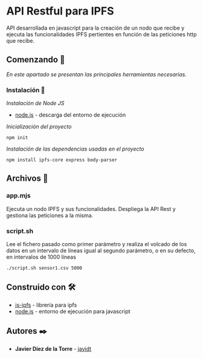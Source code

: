 # API Restful para IPFS

API desarrollada en javascript para la creación de un nodo que recibe
y ejecuta las funcionalidades IPFS pertientes en función de las peticiones http
que recibe.

## Comenzando 🚀

_En este apartado se presentan las principales herramientas necesarias._

### Instalación 🔧

_Instalación de Node JS_

* [node.js](https://nodejs.org/es/download/) - descarga del entorno de ejecución

_Inicialización del proyecto_

```
npm init
```
_Instalación de las dependencias usadas en el proyecto_

```
npm install ipfs-core express body-parser
```

## Archivos 📄

### app.mjs

Ejecuta un nodo IPFS y sus funcionalidades. Despliega la API Rest y gestiona
las peticiones a la misma.

### script.sh

Lee el fichero pasado como primer parámetro y realiza el volcado de los datos
en un intervalo de líneas igual al segundo parámetro, o en su defecto, en
intervalos de 1000 líneas

```
./script.sh sensor1.csv 5000
```

## Construido con 🛠️

* [js-ipfs](https://js.ipfs.io/) - librería para ipfs
* [node.js](https://nodejs.org/es/) - entorno de ejecución para javascript

## Autores ✒️

* **Javier Díez de la Torre** - [javidt](https://github.com/javidt)
